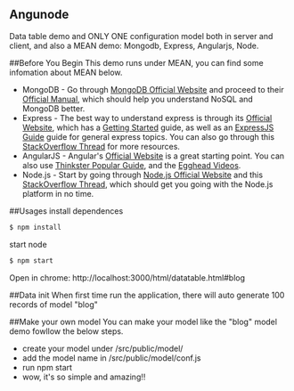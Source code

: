 ## Angunode
Data table demo and ONLY ONE configuration model both in server and client, and also a MEAN demo: Mongodb, Express, Angularjs, Node.

##Before You Begin
This demo runs under MEAN, you can find some infomation about MEAN below.
* MongoDB - Go through [MongoDB Official Website](http://mongodb.org/) and proceed to their [Official Manual](http://docs.mongodb.org/manual/), which should help you understand NoSQL and MongoDB better.
* Express - The best way to understand express is through its [Official Website](http://expressjs.com/), which has a [Getting Started](http://expressjs.com/starter/installing.html) guide, as well as an [ExpressJS Guide](http://expressjs.com/guide/error-handling.html) guide for general express topics. You can also go through this [StackOverflow Thread](http://stackoverflow.com/questions/8144214/learning-express-for-node-js) for more resources.
* AngularJS - Angular's [Official Website](http://angularjs.org/) is a great starting point. You can also use [Thinkster Popular Guide](http://www.thinkster.io/), and the [Egghead Videos](https://egghead.io/).
* Node.js - Start by going through [Node.js Official Website](http://nodejs.org/) and this [StackOverflow Thread](http://stackoverflow.com/questions/2353818/how-do-i-get-started-with-node-js), which should get you going with the Node.js platform in no time.

##Usages
install dependences
```bash
$ npm install
```
start node
```bash
$ npm start
```
Open in chrome: http://localhost:3000/html/datatable.html#blog

##Data init
When first time run the application, there will auto generate 100 records of model "blog"

##Make your own model
You can make your model like the "blog" model demo fowllow the below steps.
* create your model under /src/public/model/
* add the model name in /src/public/model/conf.js
* run npm start
* wow, it's so simple and amazing!!
